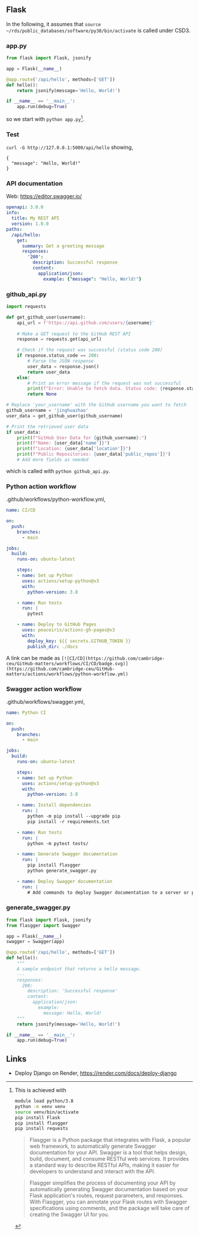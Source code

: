 ## Flask

In the following, it assumes that `source ~/rds/public_databases/software/py38/bin/activate` is called under CSD3.

### app.py

```python
from flask import Flask, jsonify

app = Flask(__name__)

@app.route('/api/hello', methods=['GET'])
def hello():
    return jsonify(message='Hello, World!')

if __name__ == '__main__':
    app.run(debug=True)
```

so we start with `python app.py`[^1].

### Test

`curl -G http://127.0.0.1:5000/api/hello` showing,

```
{
  "message": "Hello, World!"
}
```

### API documentation

Web: <https://editor.swagger.io/>

```yml
openapi: 3.0.0
info:
  title: My REST API
  version: 1.0.0
paths:
  /api/hello:
    get:
      summary: Get a greeting message
      responses:
        '200':
          description: Successful response
          content:
            application/json:
              example: {"message": "Hello, World!"}

```

### github_api.py

```python
import requests

def get_github_user(username):
    api_url = f'https://api.github.com/users/{username}'
    
    # Make a GET request to the GitHub REST API
    response = requests.get(api_url)

    # Check if the request was successful (status code 200)
    if response.status_code == 200:
        # Parse the JSON response
        user_data = response.json()
        return user_data
    else:
        # Print an error message if the request was not successful
        print(f"Error: Unable to fetch data. Status code: {response.status_code}")
        return None

# Replace 'your_username' with the GitHub username you want to fetch
github_username = 'jinghuazhao'
user_data = get_github_user(github_username)

# Print the retrieved user data
if user_data:
    print(f"GitHub User Data for {github_username}:")
    print(f"Name: {user_data['name']}")
    print(f"Location: {user_data['location']}")
    print(f"Public Repositories: {user_data['public_repos']}")
    # Add more fields as needed
```

which is called with `python github_api.py`.

### Python action workflow

.github/workflows/python-workflow.yml,

```yml
name: CI/CD

on:
  push:
    branches:
      - main

jobs:
  build:
    runs-on: ubuntu-latest

    steps:
    - name: Set up Python
      uses: actions/setup-python@v3
      with:
        python-version: 3.8

    - name: Run tests
      run: |
        pytest

    - name: Deploy to GitHub Pages
      uses: peaceiris/actions-gh-pages@v3
      with:
        deploy_key: ${{ secrets.GITHUB_TOKEN }}
        publish_dir: ./docs
```

A link can be made as `[![CI/CD](https://github.com/cambridge-ceu/GitHub-matters/workflows/CI/CD/badge.svg)](https://github.com/cambridge-ceu/GitHub-matters/actions/workflows/python-workflow.yml)`

### Swagger action workflow

.github/workflows/swagger.yml,

```yml
name: Python CI

on:
  push:
    branches:
      - main

jobs:
  build:
    runs-on: ubuntu-latest

    steps:
    - name: Set up Python
      uses: actions/setup-python@v3
      with:
        python-version: 3.8

    - name: Install dependencies
      run: |
        python -m pip install --upgrade pip
        pip install -r requirements.txt

    - name: Run tests
      run: |
        python -m pytest tests/

    - name: Generate Swagger documentation
      run: |
        pip install flasgger
        python generate_swagger.py

    - name: Deploy Swagger documentation
      run: |
        # Add commands to deploy Swagger documentation to a server or platform
```

### generate_swagger.py

```python
from flask import Flask, jsonify
from flasgger import Swagger

app = Flask(__name__)
swagger = Swagger(app)

@app.route('/api/hello', methods=['GET'])
def hello():
    """
    A sample endpoint that returns a hello message.
    ---
    responses:
      200:
        description: 'Successful response'
        content:
          application/json:
            example:
              message: Hello, World!
    """
    return jsonify(message='Hello, World!')

if __name__ == '__main__':
    app.run(debug=True)
```

## Links

- Deploy Django on Render, <https://render.com/docs/deploy-django>

[^1]: This is achieved with
    
    ```bash
    module load python/3.8
    python -m venv venv
    source venv/bin/activate
    pip install Flask
    pip install flasgger
    pip install requests
    ```

    > Flasgger is a Python package that integrates with Flask, a popular web framework, to automatically generate Swagger documentation for your API. Swagger is a tool that helps design, build, document, and consume RESTful web services. It provides a standard way to describe RESTful APIs, making it easier for developers to understand and interact with the API.

    > Flasgger simplifies the process of documenting your API by automatically generating Swagger documentation based on your Flask application's routes, request parameters, and responses. With Flasgger, you can annotate your Flask routes with Swagger specifications using comments, and the package will take care of creating the Swagger UI for you.
